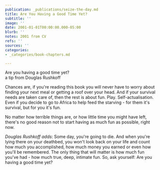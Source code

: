 ```yaml
---
publication: _publications/seize-the-day.md
title: Are You Having a Good Time Yet?
subtitle: ''
image: ''
date: 2001-01-01T00:00:00.000-05:00
blurb: ''
notes: 2001 from CV
refs: ''
sources: ''
categories:
- _categories/book-chapters.md

---
```

Are you having a good time yet?  
a tip from Douglas Rushkoff

Chances are, if you're reading this book you will never have to worry about finding your next meal or getting a roof over your head. And if your survival needs are taken care of, then the rest is about fun. Play. Self-actualisation. Even if you decide to go to Africa to help feed the starving - for them it's survival, but for you it's fun.

No matter how terrible things are, or how little time you might have left, there's no good reason not to start having as much fun as possible, right now.

_Douglas Rushkoff adds_: Some day, you're going to die. And when you're lying there on your deathbed, you won't look back on your life and count how much you accomplished, how much money you earned or even how you'll be remembered. The only thing that will matter is how much fun you've had - how much true, deep, intimate fun. So, ask yourself: Are you having a good time yet?